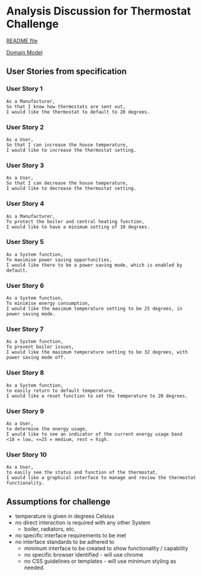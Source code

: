 # Analysis Discussion for Thermostat Challenge
[README file](../README.md)

[Domain Model](./domain_model.md)

## User Stories from specification

### User Story 1
```
As a Manufacturer,
So that I know how thermostats are sent out,
I would like the thermostat to default to 20 degrees.
```

### User Story 2
```
As a User,
So that I can increase the house temperature,
I would like to increase the thermostat setting.
```

### User Story 3
```
As a User,
So that I can decrease the house temperature,
I would like to decrease the thermostat setting.
```

### User Story 4
```
As a Manufacturer,
To protect the boiler and central heating function,
I would like to have a minimum setting of 10 degrees.
```

### User Story 5
```
As a System function,
To maximise power saving opportunities,
I would like there to be a power saving mode, which is enabled by default.
```

### User Story 6
```
As a System function,
To minimise energy consumption,
I would like the maximum temperature setting to be 25 degrees, in power saving mode.
```

### User Story 7
```
As a System function,
To prevent boiler issues,
I would like the maximum temperature setting to be 32 degrees, with power saving mode off.
```

### User Story 8
```
As a System function,
to easily return to default temperature,
I would like a reset function to set the temperature to 20 degrees.
```

### User Story 9
```
As a User,
to determine the energy usage,
I would like to see an indicator of the current energy usage band
<18 = low, <=25 = medium, rest = high.
```

### User Story 10
```
As a User,
to easily see the status and function of the thermostat,
I would like a graphical interface to manage and review the thermostat functionality.
```


## Assumptions for challenge
- temperature is given in degrees Celsius
- no direct interaction is required with any other System
  - boiler, radiators, etc.
- no specific interface requirements to be met
- no interface standards to be adhered to
  - minimum interface to be created to show functionality / capability
  - no specific browser identified - will use chrome
  - no CSS guidelines or templates - will use minimum styling as needed.
